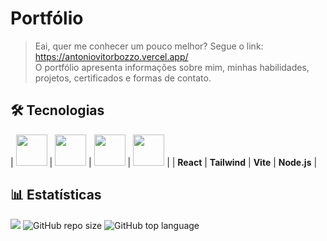 # Portfólio

> Eai, quer me conhecer um pouco melhor? Segue o link: https://antoniovitorbozzo.vercel.app/  
> O portfólio apresenta informações sobre mim, minhas habilidades, projetos, certificados e formas de contato.

## 🛠 Tecnologias

| <img src="https://cdn.jsdelivr.net/gh/devicons/devicon@latest/icons/react/react-original.svg" width="50"/> | <img src="https://cdn.jsdelivr.net/gh/devicons/devicon@latest/icons/tailwindcss/tailwindcss-original.svg" width="50"/> | <img src="https://cdn.jsdelivr.net/gh/devicons/devicon@latest/icons/vitejs/vitejs-original.svg" width="50"/> | <img src="https://cdn.jsdelivr.net/gh/devicons/devicon@latest/icons/nodejs/nodejs-original.svg" width="50"/> |
| **React** | **Tailwind** | **Vite** | **Node.js** |


## 📊 Estatísticas

![](https://visitor-badge.laobi.icu/badge?page_id=antonioVitor04.portfolio)
![GitHub repo size](https://img.shields.io/github/repo-size/antonioVitor04/portfolio)
![GitHub top language](https://img.shields.io/github/languages/top/antonioVitor04/portfolio)
